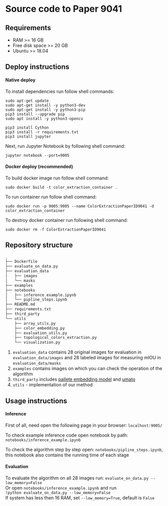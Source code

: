 # Source code to Paper 9041

## Requirements
* RAM >= 16 GB
* Free disk space >= 20 GB
* Ubuntu >= 18.04

## Deploy instructions
#### Native deploy
To install dependencies run follow shell commands:
```shell script
sudo apt-get update
sudo apt-get install -y python3-dev
sudo apt-get install -y python3-pip
pip3 install --upgrade pip
sudo apt install -y python3-opencv

pip3 install Cython
pip3 install -r requirements.txt
pip3 install jupyter
```

Next, run Jupyter Notebook by following shell command:
```shell script
jupyter notebook --port=9005
```

#### Docker deploy (recommended)
To build docker image run follow shell command:
```shell script
sudo docker build -t color_extraction_container .
```

To run container run follow shell command:
```shell script
sudo docker run -p 9005:9005 --name ColorExtractionPaperID9041 -d color_extraction_container
```

To destroy docker container run following shell command:
```shell script
sudo docker rm -f ColorExtractionPaperID9041
```
## Repository structure
```bash 
.
├── Dockerfile
├── evaluate_on_data.py
├── evaluation_data
│   ├── images
│   └── masks
├── examples
├── notebooks
│   ├── inference_example.ipynb
│   └── pipline_steps.ipynb
├── README.md
├── requirements.txt
├── third_party
└── utils
    ├── array_utils.py
    ├── color_embedding.py
    ├── evaluation_utils.py
    ├── topological_colors_extraction.py
    └── visualization.py
```
1. `evaluation_data` contains 28 original images for evaluation in `evaluation_data/images` and 28 labeled images for measuring mIOU in `evaluation_data/masks`
2. `examples` contains images on which you can check the operation of the algorithm 
3. `third_party` includes [pallete embedding model](https://github.com/googleartsculture/art-palette) and [umato](https://github.com/hyungkwonko/umato)  
4. `utils` - implementation of our method 

## Usage instructions
#### Inference
First of all, need open the following page in your browser:
`localhost:9005/`

To check example inference code open notebook by path:
```notebooks/inference_example.ipynb```

To check the algorithm step by step open: `notebooks/pipline_steps.ipynb`, this notebook also contains the running time of each stage 
#### Evaluation 
To evaluate the algorithm on all 28 images run: `evaluate_on_data.py --low_memory=False`  
Or open ```notebooks/inference_example.ipynb``` and run   
```!python evaluate_on_data.py --low_memory=False```   
If system has less then 16 RAM, set `--low_memory=True`, default is `False`